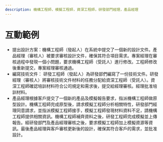 ```yaml
---
description: 機構工程師，模擬工程師，資深工程師，研發部門經理，產品經理
---
```


# 互動範例

* 提出設計方案：機構工程師（發起人）在系統中提交了一個新的設計文件。產品經理（審核人）被要求審核設計文件，確保其符合項目需求。專案經理在審核過程中發現一個小問題，要求機構工程師（受託人）進行修改。工程師修改後重新提交，專案經理審核通過。
* 編寫技術文件： 研發工程師（發起人）為研發部們編寫了一份技術文件。研發經理（審核人）將審核技術文件材料的任務分配給資深工程師（受託人）。資深工程師確認培訓材料符合公司規定和需求後，提交給經理審核。經理批准培訓材料。
* 產品經理根據客戶提交了一個新的產品及模擬報告要求，指派機構工程師做原型設計。機構工程師完成原型後，請求模擬工程師分析相關特性，研發部門經理同意請求，並指派模擬工程師接手，模擬工程師發現材料資料不足，請機構工程師提供相關資訊。機構工程師補齊資料之後，研發工程師完成模擬並上傳報告。經研發部門及產品經理審核之後，要求模擬工程師加上模擬資源等資訊。最後產品經理與客戶審核更新後的設計，確保其符合客戶的需求，並批准設計。
